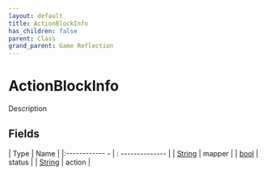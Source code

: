 ```yaml
---
layout: default
title: ActionBlockInfo
has_children: false
parent: Class
grand_parent: Game Reflection
---
```

# ActionBlockInfo
Description 

## Fields
| Type | Name |
|:------------ - | : -------------- |
| [String](game-reflection/components/string.md) | mapper |
| [bool](game-reflection/components/bool.md) | status |
| [String](game-reflection/components/string.md) | action |
